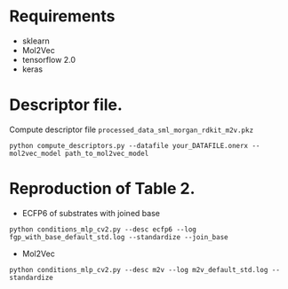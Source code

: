 # Requirements

- sklearn
- Mol2Vec
- tensorflow 2.0
- keras

# Descriptor file.

Compute descriptor file `processed_data_sml_morgan_rdkit_m2v.pkz`

`python compute_descriptors.py --datafile your_DATAFILE.onerx --mol2vec_model path_to_mol2vec_model`

# Reproduction of Table 2.

- ECFP6 of substrates with joined base

`python conditions_mlp_cv2.py --desc ecfp6 --log fgp_with_base_default_std.log --standardize --join_base`

- Mol2Vec

`python conditions_mlp_cv2.py --desc m2v --log m2v_default_std.log --standardize`


